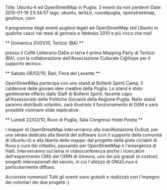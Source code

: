 Title: Ubuntu-it ed OpenStreetMap in Puglia: 3 eventi da non perdere!
Date:  2010-01-19 23:34:57
tags: ubuntu, terlizzi, ruvodipuglia, openstreetmap, gnulinux, cern

Il programma degli eventi
pugliesi legati ad OpenStreetMap (ed Ubuntu in qualche caso) nei mesi di
gennaio e febbraio 2010 e più ricco che mai!

** Domenica 31/01/10, Terlizzi (BA) **

presso il Caffè Letterario DaDa si terra il primo Mapping Party di Terlizzi
(BA), con la collaborazione dell'Associazione Culturale C@lliope per il
supporto tecnico.


** Sabato 06/02/10, Bari, Fiera del Levante **

OpenStreetMap partecipa con uno stand al Bollenti Spiriti Camp, il calderone
delle giovani idee creative della Puglia. Lo stand è stato gentilmente offerto
dallo Staff di Bollenti Spiriti, facente capo all'Assessorato delle Politiche
Giovanili della Regione Puglia. Nello stand saranno distribuiti volantini,
sarà illustrato il funzionamento di OSM e sarà possibile visionare slide
esplicative.


** Lunedì 22/02/10, Ruvo di Puglia, Sala Congressi Hotel Pineta **

I mapper di OpenStreetMap interverranno alla manifestazione DuSud, per una
serata dedicata alla libertà del software (con il supporto della comunità di
Ubuntu-it) e alla libertà delle mappe: dal progetto delle piste ciclabili di
Ruvo a cura dei cittadini, passando per OpenStreetMap e l'emergenza di Haiti.
Interverranno sul tema in videoconferenza anche i ricercatori dell'esperimento
CMS del CERN di Ginevra, uno dei più grandi (e costosi) progetti
internazionali del secolo, in cui l'utilizzo di GNU/Linux e particolarmente
diffuso.


Accorrete numerosi! Tutti gli eventi sono gratuiti e realizzati con l'impegno
dei volontari dei due progetti :)

